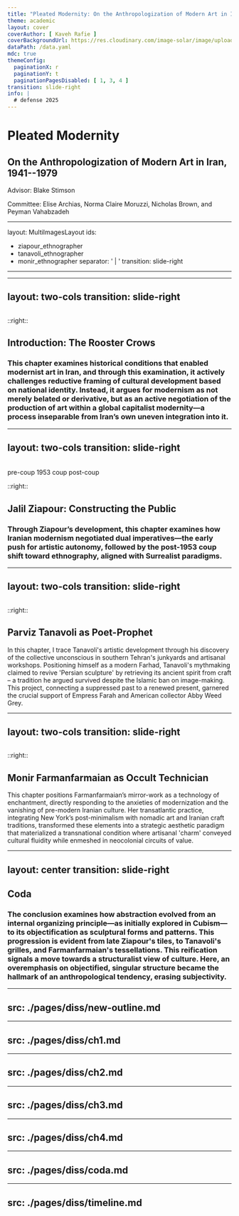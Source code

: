 ```yaml
---
title: "Pleated Modernity: On the Anthropologization of Modern Art in Iran, 1941–1979"
theme: academic
layout: cover
coverAuthor: [ Kaveh Rafie ]
coverBackgroundUrl: https://res.cloudinary.com/image-solar/image/upload/f_auto/v1749666104/ziapour/tanavoli-1997-qashqai-girl_ujzm8m.jpg
dataPath: /data.yaml
mdc: true
themeConfig:
  paginationX: r
  paginationY: t
  paginationPagesDisabled: [ 1, 3, 4 ]
transition: slide-right
info: |
  # defense 2025
---
```


# Pleated Modernity

## On the Anthropologization of Modern Art in Iran, 1941--1979

Advisor: Blake Stimson

Committee: Elise Archias, Norma Claire Moruzzi, Nicholas Brown, and Peyman Vahabzadeh

<!--
# Intro:

I want to briefly go over my dissertation titled "P...."
This dissertation examines the evolution of modern art in Iran from 1941 to 1979, a period defined by the nation’s fraught transition into a globalized capitalist society. The major of this period falls under what the Cold War and the attempts of decolonized nations to developed and the era of the formationaton of neocolonialism.
-->

---
layout: MultiImagesLayout
ids:
  - ziapour_ethnographer
  - tanavoli_ethnographer
  - monir_ethnographer
separator: ' | '
transition: slide-right
---

<!--

For my study, I will focus on the ethnographic practices of three Iranian artists: Ziapour, Tanavoli, and Monir. These artists were instrumental in shaping the modern art scene in Iran during the period under discussion. Through their practice they struggle to reconcile the contradictions of a modernizing nation. From Ziapour's attempt to estanlish the autonomy of art and institutions to the later anthropologial thrust in refashioning the identity
Tumultuous transition from agrarian to globally integrated capitalist society.
-->

---
layout: two-cols
transition: slide-right
---

<Image id="ziapour_khorus_jangi" class="h-[400px]" showCaption />

::right::

## Introduction: The Rooster Crows
### This chapter examines historical conditions that enabled modernist art in Iran, and through this examination, it actively challenges reductive framing of cultural development based on national identity. Instead, it argues for modernism as not merely belated or derivative, but as an active negotiation of the production of art within a global capitalist modernity—a process inseparable from Iran’s own uneven integration into it.

---
layout: two-cols
transition: slide-right
---

<div class="grid grid-cols-2 gap-2 pr-2">

<Image id="ziapour_sepahsalar" showCaption />

<Image id="ziapour_zeynab" showCaption />

</div>

<Arrow x1="50" y1="450" x2="450" y2="450" class="text-blue-600"  />
<div class="grid grid-cols-3 gap-2 p-4 text-center">
    <span>pre-coup</span>
    <span>1953 coup</span>
    <span>post-coup</span>
</div>

::right::

## Jalil Ziapour: Constructing the Public
### Through Ziapour’s development, this chapter examines how Iranian modernism negotiated dual imperatives—the early push for artistic autonomy, followed by the post-1953 coup shift toward ethnography, aligned with Surrealist paradigms.


---
layout: two-cols
transition: slide-right
---

<Image id="tanavoli_poet_locks" class="pr-2" showCaption />

::right::
##  Parviz Tanavoli as Poet-Prophet
In this chapter, I trace Tanavoli's artistic development through his discovery of the collective unconscious in southern Tehran's junkyards and artisanal workshops. Positioning himself as a modern Farhad, Tanavoli's mythmaking claimed to revive 'Persian sculpture' by retrieving its ancient spirit from craft – a tradition he argued survived despite the Islamic ban on image-making. This project, connecting a suppressed past to a renewed present, garnered the crucial support of Empress Farah and American collector Abby Weed Grey.

---
layout: two-cols
transition: slide-right
---

<Image id="monir_cat_1977" class="pr-2 h-[400px]" showCaption />

::right::
## Monir Farmanfarmaian as Occult Technician
This chapter positions Farmanfarmaian’s mirror-work as a technology of enchantment, directly responding to the anxieties of modernization and the vanishing of pre-modern Iranian culture. Her transatlantic practice, integrating New York’s post-minimalism with nomadic art and Iranian craft traditions, transformed these elements into a strategic aesthetic paradigm that materialized a transnational condition where artisanal 'charm' conveyed cultural fluidity while enmeshed in neocolonial circuits of value.

---
layout: center
transition: slide-right
---

## Coda

### The conclusion examines how abstraction evolved from an internal organizing principle—as initially explored in Cubism—to its objectification as sculptural forms and patterns. This progression is evident from late Ziapour's tiles, to Tanavoli's grilles, and Farmanfarmaian's tessellations. This reification signals a move towards a structuralist view of culture. Here, an overemphasis on objectified, singular structure became the hallmark of an anthropological tendency, erasing subjectivity.


---
src: ./pages/diss/new-outline.md
---

---
src: ./pages/diss/ch1.md
---

---
src: ./pages/diss/ch2.md
---

---
src: ./pages/diss/ch3.md
---

---
src: ./pages/diss/ch4.md
---

---
src: ./pages/diss/coda.md
---


---
src: ./pages/diss/timeline.md
---
